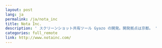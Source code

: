 ```yaml
---
layout: post
lang: ja
permalink: /ja/nota_inc
title: Nota Inc.
description: ' スクリーンショット共有ツール Gyazo の開発。開発拠点は京都。 '
categories: full_remote
link: http://www.notainc.com/
---
```

